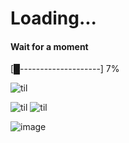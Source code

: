 # Loading... 
#### Wait for a moment
[█--------------------] 7%

![til](https://media4.giphy.com/media/v1.Y2lkPTc5MGI3NjExaXY3Y2lnaGh0cnl1Nm5pZHZnb2szNjA3OWpuZmQ3aTN5Ymp1cjQxOSZlcD12MV9pbnRlcm5hbF9naWZfYnlfaWQmY3Q9Zw/6036p0cTnjUrNFpAlr/giphy.webp)

![til](https://media3.giphy.com/media/v1.Y2lkPTc5MGI3NjExanZpMHlveXQ4MmdsZ2tsaWQwdDhjeTV2cG93emJ4Nnp2MW83NW9weCZlcD12MV9pbnRlcm5hbF9naWZfYnlfaWQmY3Q9Zw/sSgvbe1m3n93G/200w.webp)
![til](https://github.com/user-attachments/assets/754500f9-1e62-4837-8899-77b3c40bbe56)

![image](https://github.com/user-attachments/assets/079ddc3c-d7de-4386-97f9-84a447f94a1f)


